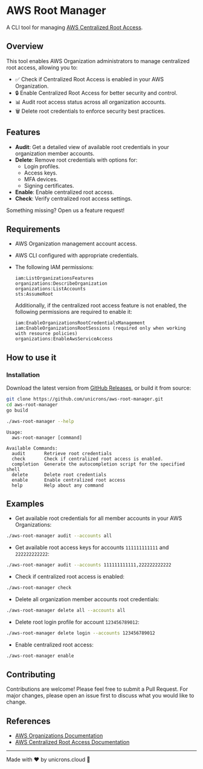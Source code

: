 # AWS Root Manager

A CLI tool for managing [AWS Centralized Root Access](https://docs.aws.amazon.com/IAM/latest/UserGuide/id_root-enable-root-access.html).

## Overview

This tool enables AWS Organization administrators to manage centralized root access, allowing you to:
- ✅ Check if Centralized Root Access is enabled in your AWS Organization.
- 🔒 Enable Centralized Root Access for better security and control.
- 📊 Audit root access status across all organization accounts.
- 🗑️ Delete root credentials to enforce security best practices.

## Features

- **Audit**: Get a detailed view of available root credentials in your organization member accounts.
- **Delete**: Remove root credentials with options for:
  - Login profiles.
  - Access keys.
  - MFA devices.
  - Signing certificates.
- **Enable**: Enable centralized root access.
- **Check**: Verify centralized root access settings.

Something missing? Open us a feature request!

## Requirements

- AWS Organization management account access.
- AWS CLI configured with appropriate credentials.
- The following IAM permissions:
  ```
  iam:ListOrganizationsFeatures
  organizations:DescribeOrganization
  organizations:ListAccounts
  sts:AssumeRoot
  ```

  Additionally, if the centralized root access feature is not enabled, the following permissions are required to enable it:
  ```
  iam:EnableOrganizationsRootCredentialsManagement
  iam:EnableOrganizationsRootSessions (required only when working with resource policies)
  organizations:EnableAwsServiceAccess
  ```

## How to use it

### Installation

Download the latest version from [GitHub Releases](https://github.com/unicrons/aws-root-manager/releases), or build it from source:
```bash
git clone https://github.com/unicrons/aws-root-manager.git
cd aws-root-manager
go build
```

```bash
./aws-root-manager --help
```
```
Usage:
  aws-root-manager [command]

Available Commands:
  audit       Retrieve root credentials
  check       Check if centralized root access is enabled.
  completion  Generate the autocompletion script for the specified shell
  delete      Delete root credentials
  enable      Enable centralized root access
  help        Help about any command
```

## Examples

- Get available root credentials for all member accounts in your AWS Organizations:
```bash
./aws-root-manager audit --accounts all
```

- Get available root access keys for accounts `111111111111` and `222222222222`:
```bash
./aws-root-manager audit --accounts 111111111111,222222222222
```

- Check if centralized root access is enabled:
```bash
./aws-root-manager check
```


- Delete all organization member accounts root credentials:
```bash
./aws-root-manager delete all --accounts all
```

- Delete root login profile for account `123456789012`:
```bash
./aws-root-manager delete login --accounts 123456789012
```

- Enable centralized root access:
```bash
./aws-root-manager enable
```

## Contributing

Contributions are welcome! Please feel free to submit a Pull Request. For major changes, please open an issue first to discuss what you would like to change.

## References

- [AWS Organizations Documentation](https://docs.aws.amazon.com/organizations/latest/userguide/orgs_introduction.html)
- [AWS Centralized Root Access Documentation](https://docs.aws.amazon.com/IAM/latest/UserGuide/id_root-enable-root-access.html)

---

Made with ❤️ by unicrons.cloud 🦄
